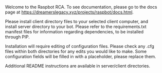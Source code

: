 Welcome to the Raspbot RCA.
To see documentation, please go to the docs page at https://dreamerslegacy.xyz/projects/raspbot/docs.html.

Please install client directory files to your selected client computer, and install server directory to your bot.
Please refer to the requirements.txt manifest files for information regarding dependencies, to be installed through PIP.

Installation will require editing of configuration files. Please check any .cfg files within both directories for any edits you would like to make.
Some configuration fields will be filled in with a placeholder, please replace them.

Additional README instructions are available in server/client directories.